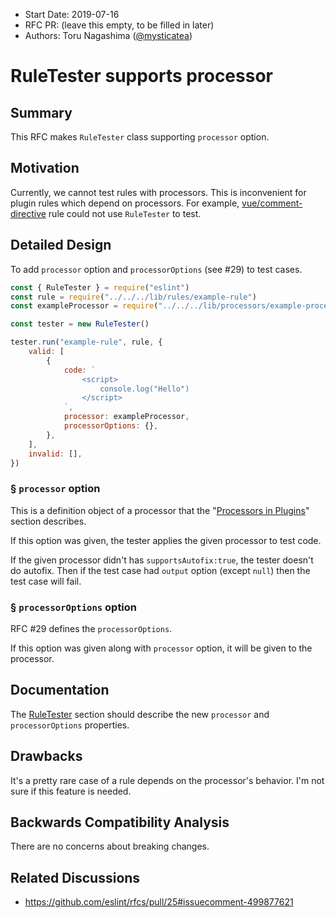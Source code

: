 -   Start Date: 2019-07-16
-   RFC PR: (leave this empty, to be filled in later)
-   Authors: Toru Nagashima ([@mysticatea](https://github.com/mysticatea))

# RuleTester supports processor

## Summary

This RFC makes `RuleTester` class supporting `processor` option.

## Motivation

Currently, we cannot test rules with processors. This is inconvenient for plugin rules which depend on processors. For example, [vue/comment-directive](https://github.com/vuejs/eslint-plugin-vue/blob/6751ff47b4ecd722bc2e2436ce6b34a510f92b07/tests/lib/rules/comment-directive.js) rule could not use `RuleTester` to test.

## Detailed Design

To add `processor` option and `processorOptions` (see #29) to test cases.

```js
const { RuleTester } = require("eslint")
const rule = require("../../../lib/rules/example-rule")
const exampleProcessor = require("../../../lib/processors/example-processor")

const tester = new RuleTester()

tester.run("example-rule", rule, {
    valid: [
        {
            code: `
                <script>
                    console.log("Hello")
                </script>
            `,
            processor: exampleProcessor,
            processorOptions: {},
        },
    ],
    invalid: [],
})
```

### § `processor` option

This is a definition object of a processor that the "[Processors in Plugins](https://eslint.org/docs/developer-guide/working-with-plugins#processors-in-plugins)" section describes.

If this option was given, the tester applies the given processor to test code.

If the given processor didn't has `supportsAutofix:true`, the tester doesn't do autofix. Then if the test case had `output` option (except `null`) then the test case will fail.

### § `processorOptions` option

RFC #29 defines the `processorOptions`.

If this option was given along with `processor` option, it will be given to the processor.

## Documentation

The [RuleTester](https://eslint.org/docs/developer-guide/nodejs-api#ruletester) section should describe the new `processor` and `processorOptions` properties.

## Drawbacks

It's a pretty rare case of a rule depends on the processor's behavior. I'm not sure if this feature is needed.

## Backwards Compatibility Analysis

There are no concerns about breaking changes.

## Related Discussions

-   https://github.com/eslint/rfcs/pull/25#issuecomment-499877621
